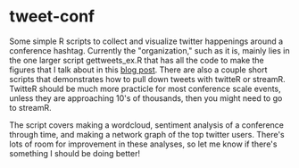 # tweet-conf
Some simple R scripts to collect and visualize twitter happenings around a conference hashtag. Currently the "organization," such as it is, mainly lies in the one larger script gettweets_ex.R that has all the code to make the figures that I talk about in this [blog post](http://thomas-keller.github.io/articles/I-analyzed-evolution-2016-twitter-and-you-can-too-for-other-conferences/). There are also a couple short scripts that demonstrates how to pull down tweets with twitteR or streamR. TwitteR should be much more practicle for most conference scale events, unless they are approaching 10's of thousands, then you might need to go to streamR.

The script covers making a wordcloud, sentiment analysis of a conference through time, and making a network graph of the top twitter users. There's lots of room for improvement in these analyses, so let me know if there's something I should be doing better!




